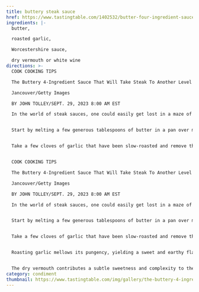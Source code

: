 ```yaml
---
title: buttery steak sauce
href: https://www.tastingtable.com/1402532/butter-four-ingredient-sauce-steak/
ingredients: |-
  butter, 

  roasted garlic, 

  Worcestershire sauce, 

  dry vermouth or white wine
directions: >-
  COOK COOKING TIPS

  The Buttery 4-Ingredient Sauce That Will Take Steak To Another Level

  Jancouver/Getty Images

  BY JOHN TOLLEY/SEPT. 29, 2023 8:00 AM EST

  In the world of steak sauces, one could easily get lost in a maze of complex concoctions, each promising to elevate your steak to new heights. But sometimes, the simplest things in life bring the most profound joy. Thus, a winning combination begins with a few humble ingredients: butter, roasted garlic, Worcestershire sauce, and dry vermouth. This quartet creates a sauce that dances on the palate, enhancing and elevating the steak's natural flavors without overshadowing them.


  Start by melting a few generous tablespoons of butter in a pan over medium-low heat. Allow it to bubble and sizzle gently until it takes on a golden brown hue. This step is crucial, as it imbues the sauce with a nutty, caramelized richness that elevates the entire dish. Next, add in a splash of dry vermouth, and watch the alchemy unfold. Let the liquid simmer, allowing the alcohol to evaporate, leaving behind a delicate sweetness that will balance the savory notes of the steak.


  Take a few cloves of garlic that have been slow-roasted and remove their paper-thin skins with a gentle squeeze. Whisk the softened garlic into the pan with the butter and vermouth, and watch as the sauce transforms into a fragrant symphony of flavors. Finally, a generous splash of worcestershire sauce ties everything together. This umami-rich elixir lends depth and complexity to the sauce, while its subtle tanginess adds a tantalizing contrast to the richness of the butter and garlic.


  COOK COOKING TIPS

  The Buttery 4-Ingredient Sauce That Will Take Steak To Another Level

  Jancouver/Getty Images

  BY JOHN TOLLEY/SEPT. 29, 2023 8:00 AM EST

  In the world of steak sauces, one could easily get lost in a maze of complex concoctions, each promising to elevate your steak to new heights. But sometimes, the simplest things in life bring the most profound joy. Thus, a winning combination begins with a few humble ingredients: butter, roasted garlic, Worcestershire sauce, and dry vermouth. This quartet creates a sauce that dances on the palate, enhancing and elevating the steak's natural flavors without overshadowing them.


  Start by melting a few generous tablespoons of butter in a pan over medium-low heat. Allow it to bubble and sizzle gently until it takes on a golden brown hue. This step is crucial, as it imbues the sauce with a nutty, caramelized richness that elevates the entire dish. Next, add in a splash of dry vermouth, and watch the alchemy unfold. Let the liquid simmer, allowing the alcohol to evaporate, leaving behind a delicate sweetness that will balance the savory notes of the steak.


  Take a few cloves of garlic that have been slow-roasted and remove their paper-thin skins with a gentle squeeze. Whisk the softened garlic into the pan with the butter and vermouth, and watch as the sauce transforms into a fragrant symphony of flavors. Finally, a generous splash of worcestershire sauce ties everything together. This umami-rich elixir lends depth and complexity to the sauce, while its subtle tanginess adds a tantalizing contrast to the richness of the butter and garlic.


  Roasting garlic mellows its pungency, yielding a sweet and earthy flavor that marries beautifully with the steak's richness. If you desire a bolder kick, you can substitute minced raw garlic, but use it sparingly to avoid overwhelming the dish. Worcestershire sauce is a flavor powerhouse. Its tangy, umami-rich profile is the backbone of the sauce. If you're seeking more umami and less tang, consider using fish sauce as an alternative, though dial down the volume, as it can be quite intense. And don't worry, in small quantities, it won't make things taste fishy.


  The dry vermouth contributes a subtle sweetness and complexity to the sauce. If you don't have or don't care for dry vermouth, you can swap it out for dry white wine, resulting in a less herbaceous but equally delightful sauce. Finally, browning the butter brings unbeatable nuttiness to this sauce, which works wonders over a seared or grilled steak. But not everyone enjoys butter, so feel free to swap out a bit of olive oil. The nuttiness will be gone, but in its place, a subtle grassiness that is not unwelcome will unfold across the sauce.
category: condiment
thumbnail: https://www.tastingtable.com/img/gallery/the-buttery-4-ingredient-sauce-that-will-take-steak-to-another-level/intro-1695518233.webp
---
```

